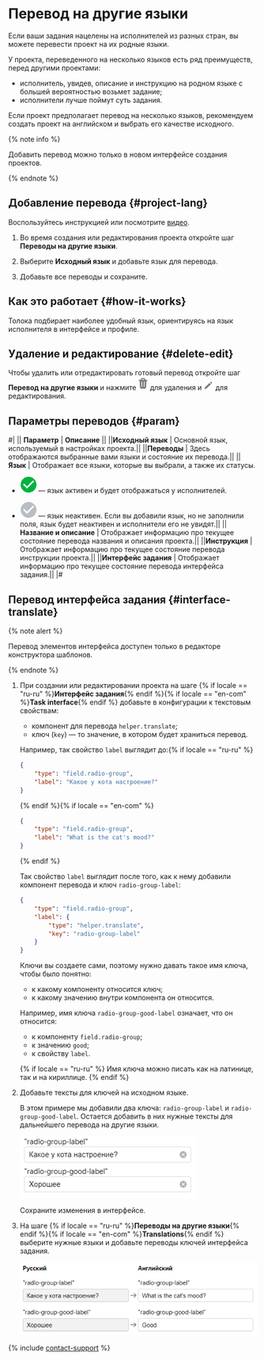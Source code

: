 # Перевод на другие языки

Если ваши задания нацелены на исполнителей из разных стран, вы можете перевести проект на их родные языки.

У проекта, переведенного на несколько языков есть ряд преимуществ, перед другими проектами:

- исполнитель, увидев, описание и инструкцию на родном языке с большей вероятностью возьмет задание;
- исполнители лучше поймут суть задания.

Если проект предполагает перевод на несколько языков, рекомендуем создать проект на английском и выбрать его качестве исходного.

{% note info %}

Добавить перевод можно только в новом интерфейсе создания проектов.

{% endnote %}

## Добавление перевода {#project-lang}

Воспользуйтесь инструкцией или посмотрите [видео](https://youtu.be/1grLt774P-s?rel=0).

1. Во время создания или редактирования проекта откройте шаг **Переводы на другие языки**.

1. Выберите **Исходный язык** и добавьте язык для перевода.

1. Добавьте все переводы и сохраните.

## Как это работает {#how-it-works}

Толока подбирает наиболее удобный язык, ориентируясь на язык исполнителя в интерфейсе и профиле.

## Удаление и редактирование {#delete-edit}

Чтобы удалить или отредактировать готовый перевод откройте шаг **Перевод на другие языки** и нажмите ![](../_images/other/project-delete-b.png) для удаления и ![](../_images/other/project-edit-b.png) для редактирования.

## Параметры переводов {#param}

#|
|| **Параметр** | **Описание** ||
||**Исходный язык** | Основной язык, используемый в настройках проекта.||
||**Переводы** | Здесь отображаются выбранные вами языки и состояние их перевода.||
||**Язык** | Отображает все языки, которые вы выбрали, а также их статусы.

- ![](../_images/other/project-active.png) — язык активен и будет отображаться у исполнителей.

- ![](../_images/other/project-unactive.png) — язык неактивен. Если вы добавили язык, но не заполнили поля, язык будет неактивен и исполнители его не увидят.||
||**Название и описание** | Отображает информацию про текущее состояние перевода названия и описания проекта.||
||**Инструкция** | Отображает информацию про текущее состояние перевода инструкции проекта.||
||**Интерфейс задания** | Отображает информацию про текущее состояние перевода интерфейса задания.||
|#

## Перевод интерфейса задания {#interface-translate}

{% note alert %}

Перевод элементов интерфейса доступен только в редакторе конструктора шаблонов.

{% endnote %}

1. При создании или редактировании проекта на шаге {% if locale == "ru-ru" %}**Интерфейс задания**{% endif %}{% if locale == "en-com" %}**Task interface**{% endif %} добавьте в конфигурации к текстовым свойствам:

    - компонент для перевода `helper.translate`;
    - ключ (`key`) — то значение, в котором будет храниться перевод.

    Например, так свойство `label` выглядит до:{% if locale == "ru-ru" %}

    ```json
    {
        "type": "field.radio-group",
        "label": "Какое у кота настроение?"
    }
    ```

    {% endif %}{% if locale == "en-com" %}

    ```json
    {
        "type": "field.radio-group",
        "label": "What is the cat's mood?"
    }
    ```

    {% endif %}

    Так свойство `label` выглядит после того, как к нему добавили компонент перевода и ключ `radio-group-label`:

    ```json
    {
        "type": "field.radio-group",
        "label": {
            "type": "helper.translate",
            "key": "radio-group-label"
        }
    }
    ```

    Ключи вы создаете сами, поэтому нужно давать такое имя ключа, чтобы было понятно:

    - к какому компоненту относится ключ;
    - к какому значению внутри компонента он относится.

    Например, имя ключа `radio-group-good-label` означает, что он относится:

    - к компоненту `field.radio-group`;
    - к значению `good`;
    - к свойству `label`.

    {% if locale == "ru-ru" %}
    Имя ключа можно писать как на латинице, так и на кириллице.
    {% endif %}

1. Добавьте тексты для ключей на исходном языке.

    В этом примере мы добавили два ключа: `radio-group-label` и `radio-group-good-label`. Остается добавить в них нужные тексты для дальнейшего перевода на другие языки.

    ![](../_images/keys-sources.png)

    Сохраните изменения в интерфейсе.

1. На шаге {% if locale == "ru-ru" %}**Переводы на другие языки**{% endif %}{% if locale == "en-com" %}**Translations**{% endif %} выберите нужные языки и добавьте переводы ключей интерфейса задания.

    ![](../_images/keys-translated.png)

{% include [contact-support](../_includes/contact-support-help.md) %}